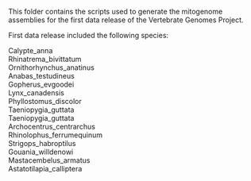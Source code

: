 This folder contains the scripts used to generate the mitogenome assemblies for the first data release of the Vertebrate Genomes Project.

First data release included the following species:

Calypte_anna <br/>
Rhinatrema_bivittatum <br/>
Ornithorhynchus_anatinus <br/>
Anabas_testudineus <br/>
Gopherus_evgoodei <br/>
Lynx_canadensis <br/>
Phyllostomus_discolor <br/>
Taeniopygia_guttata <br/>
Taeniopygia_guttata <br/>
Archocentrus_centrarchus <br/>
Rhinolophus_ferrumequinum <br/>
Strigops_habroptilus <br/>
Gouania_willdenowi <br/>
Mastacembelus_armatus <br/>
Astatotilapia_calliptera
